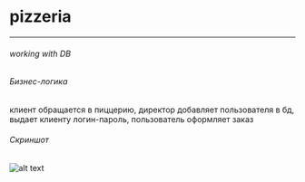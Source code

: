 # pizzeria
***
###### working with DB

###### Бизнес-логика
клиент обращается в пиццерию, 
директор добавляет пользователя в бд, 
выдает клиенту логин-пароль, 
пользователь оформляет заказ

###### Скриншот 
![alt text](https://github.com/K1selev/pizzeria/blob/main/pizzeria.png)
